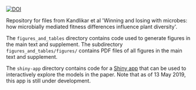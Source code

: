 [![DOI](https://zenodo.org/badge/182208925.svg)](https://zenodo.org/badge/latestdoi/182208925)

Repository for files from Kandlikar et al 'Winning and losing with microbes: how microbially mediated fitness differences influence plant diversity'. 

The `figures_and_tables` directory contains code used to generate figures in the main text and supplement.  The subdirectory `figures_and_tables/figures/` contains PDF files of all figures in the main text and supplement. 

The `shiny-app` directory contains code for a [Shiny app]() that can be used to interactively explore the models in the paper. Note that as of 13 May 2019, this app is still under development.